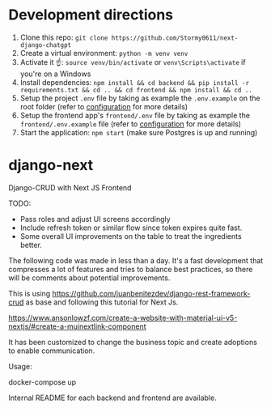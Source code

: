 # Development directions

1. Clone this repo: `git clone https://github.com/Stormy0611/next-django-chatgpt`
2. Create a virtual environment: `python -m venv venv`
3. Activate it ☝️: `source venv/bin/activate` or `venv\Scripts\activate` if you're on a Windows
4. Install dependencies: `npm install && cd backend && pip install -r requirements.txt && cd .. && cd frontend && npm install && cd ..`
5. Setup the project `.env` file by taking as example the `.env.example` on the root folder (refer to [configuration](#Configuration) for more details)
6. Setup the frontend app's `frontend/.env` file by taking as example the `frontend/.env.example` file (refer to [configuration](#Configuration) for more details)
7. Start the application: `npm start` (make sure Postgres is up and running)


# django-next
Django-CRUD with Next JS Frontend

TODO:
- Pass roles and adjust UI screens accordingly
- Include refresh token or similar flow since token expires quite fast. 
- Some overall UI improvements on the table to treat the ingredients better. 

The following code was made in less than a day. It's a fast development that compresses a lot of features and tries to balance best practices, so there will be comments about potential improvements.

This is using https://github.com/juanbenitezdev/django-rest-framework-crud as base and following this tutorial for Next Js.

https://www.ansonlowzf.com/create-a-website-with-material-ui-v5-nextjs/#create-a-muinextlink-component

It has been customized to change the business topic and create adoptions to enable communication. 

Usage: 

docker-compose up

Internal README for each backend and frontend are available.
